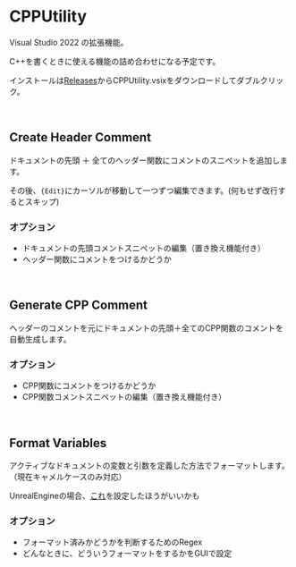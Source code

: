 # CPPUtility
Visual Studio 2022 の拡張機能。

C++を書くときに使える機能の詰め合わせになる予定です。

インストールは[Releases](https://github.com/Shi-553/CPPUtility/releases)からCPPUtility.vsixをダウンロードしてダブルクリック。

&nbsp;

## Create Header Comment
ドキュメントの先頭 ＋ 全てのヘッダー関数にコメントのスニペットを追加します。

その後、`{Edit}`にカーソルが移動して一つずつ編集できます。(何もせず改行するとスキップ)

### オプション
* ドキュメントの先頭コメントスニペットの編集（置き換え機能付き）
* ヘッダー関数にコメントをつけるかどうか

&nbsp;

## Generate CPP Comment
ヘッダーのコメントを元にドキュメントの先頭＋全てのCPP関数のコメントを自動生成します。

### オプション
* CPP関数にコメントをつけるかどうか
* CPP関数コメントスニペットの編集（置き換え機能付き）

&nbsp;

## Format Variables
アクティブなドキュメントの変数と引数を定義した方法でフォーマットします。（現在キャメルケースのみ対応）

UnrealEngineの場合、[これ](https://forums.unrealengine.com/t/for-those-who-suffer-from-visual-studio-intellisense-slowness/49331)を設定したほうがいいかも

### オプション
* フォーマット済みかどうかを判断するためのRegex
* どんなときに、どういうフォーマットをするかをGUIで設定
